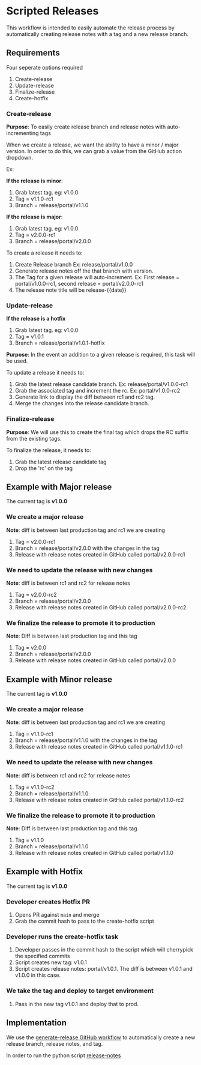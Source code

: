 # Scripted Releases

This workflow is intended to easily automate the release process by automatically creating release notes with a tag and a new release branch.

## Requirements

Four seperate options required
1. Create-release
2. Update-release
3. Finalize-release
4. Create-hotfix

### Create-release

**Purpose**: To easily create release branch and release notes with auto-incrementing tags

When we create a release, we want the ability to have a minor / major version. In order to do this, we can grab a value from the GitHub action dropdown. 

Ex:

**If the release is minor**:
1. Grab latest tag. eg: v1.0.0
2. Tag = v1.1.0-rc1
3. Branch = release/portal/v1.1.0

**If the release is major**:
1. Grab latest tag. eg: v1.0.0
2. Tag = v2.0.0-rc1
3. Branch = release/portal/v2.0.0

To create a release it needs to:
1. Create Release branch Ex: release/portal/v1.0.0
2. Generate release notes off the that branch with version.
 1. The Tag for a given release will auto-increment. Ex: First release = portal/v1.0.0-rc1, second release = portal/v2.0.0-rc1
 2. The release note title will be release-{{date}}

### Update-release

**If the release is a hotfix**
1. Grab latest tag. eg: v1.0.0
2. Tag = v1.0.1
3. Branch = release/portal/v1.0.1-hotfix

**Purpose**: In the event an addition to a given release is required, this task will be used. 

To update a release it needs to:
1. Grab the latest release candidate branch. Ex: release/portal/v1.0.0-rc1
2. Grab the associated tag and increment the rc. Ex: portal/v1.0.0-rc2
3. Generate link to display the diff between rc1 and rc2 tag. 
4. Merge the changes into the release candidate branch. 

### Finalize-release

**Purpose**: We will use this to create the final tag which drops the RC suffix from the existing tags.

To finalize the release, it needs to:
1. Grab the latest release candidate tag 
2. Drop the 'rc' on the tag

## Example with Major release

The current tag is **v1.0.0**

### We create a major release
**Note**: diff is between last production tag and rc1 we are creating
1. Tag = v2.0.0-rc1
2. Branch = release/portal/v2.0.0 with the changes in the tag
3. Release with release notes created in GitHub called portal/v2.0.0-rc1

### We need to update the release with new changes
**Note**: diff is between rc1 and rc2 for release notes
1. Tag = v2.0.0-rc2
2. Branch = release/portal/v2.0.0
3. Release with release notes created in GitHub called portal/v2.0.0-rc2

### We finalize the release to promote it to production
**Note**: Diff is between last production tag and this tag
1. Tag = v2.0.0
2. Branch = release/portal/v2.0.0
3. Release with release notes created in GitHub called portal/v2.0.0

## Example with Minor release
The current tag is **v1.0.0**

### We create a major release
**Note**: diff is between last production tag and rc1 we are creating
1. Tag = v1.1.0-rc1
2. Branch = release/portal/v1.1.0 with the changes in the tag
3. Release with release notes created in GitHub called portal/v1.1.0-rc1

### We need to update the release with new changes
**Note**: diff is between rc1 and rc2 for release notes
1. Tag = v1.1.0-rc2
2. Branch = release/portal/v1.1.0
3. Release with release notes created in GitHub called portal/v1.1.0-rc2

### We finalize the release to promote it to production
**Note**: Diff is between last production tag and this tag
1. Tag = v1.1.0
2. Branch = release/portal/v1.1.0
3. Release with release notes created in GitHub called portal/v1.1.0

## Example with Hotfix
The current tag is **v1.0.0**

### Developer creates Hotfix PR
1. Opens PR against `main` and merge
2. Grab the commit hash to pass to the create-hotfix script
   
### Developer runs the create-hotfix task
1. Developer passes in the commit hash to the script which will cherrypick the specified commits
2. Script creates new tag: v1.0.1
3. Script creates release notes: portal/v1.0.1. The diff is between v1.0.1 and v1.0.0 in this case.

### We take the tag and deploy to target environment
1. Pass in the new tag v1.0.1 and deploy that to prod.

## Implementation

We use the [generate-release GitHub workflow](.) to automatically create a new release branch, release notes, and tag. 

In order to run the python script [release-notes](url) 

